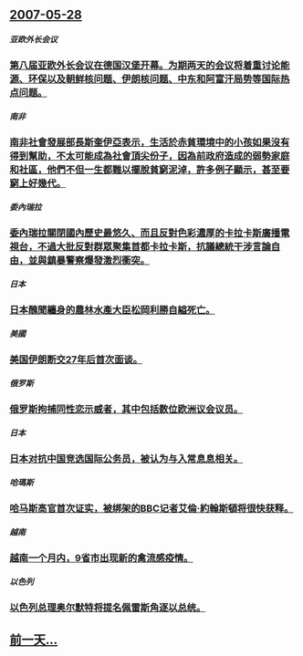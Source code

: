 ## [2007-05-28](/zh/news/2007/05/28/index.md)

##### 亚欧外长会议
### [第八届亚欧外长会议在德国汉堡开幕。为期两天的会议将着重讨论能源、环保以及朝鲜核问题、伊朗核问题、中东和阿富汗局势等国际热点问题。](/zh/news/2007/05/28/第八届亚欧外长会议在德国汉堡开幕-为期两天的会议将着重讨论能源-环保以及朝鲜核问题-伊朗核问题-中东和阿富汗局势等国际热.md)
##### 南非
### [南非社會發展部長斯奎伊亞表示，生活於赤貧環境中的小孩如果沒有得到幫助，不太可能成為社會頂尖份子，因為前政府造成的弱勢家庭和社區，他們不但一生都難以擺脫貧窮泥淖，許多例子顯示，甚至要窮上好幾代。](/zh/news/2007/05/28/南非社會發展部長斯奎伊亞表示-生活於赤貧環境中的小孩如果沒有得到幫助-不太可能成為社會頂尖份子-因為前政府造成的弱勢家庭.md)
##### 委內瑞拉
### [委內瑞拉關閉國內歷史最悠久、而且反對色彩濃厚的卡拉卡斯廣播電視台，不過大批反對群眾聚集首都卡拉卡斯，抗議總統干涉言論自由，並與鎮暴警察爆發激烈衝突。](/zh/news/2007/05/28/委內瑞拉關閉國內歷史最悠久-而且反對色彩濃厚的卡拉卡斯廣播電視台-不過大批反對群眾聚集首都卡拉卡斯-抗議總統干涉言論自由.md)
##### 日本
### [日本醜聞纏身的農林水產大臣松岡利勝自縊死亡。](/zh/news/2007/05/28/日本醜聞纏身的農林水產大臣松岡利勝自縊死亡.md)
##### 美國
### [美国伊朗断交27年后首次面谈。](/zh/news/2007/05/28/美国伊朗断交27年后首次面谈.md)
##### 俄罗斯
### [俄罗斯拘捕同性恋示威者，其中包括数位欧洲议会议员。](/zh/news/2007/05/28/俄罗斯拘捕同性恋示威者-其中包括数位欧洲议会议员.md)
##### 日本
### [日本对抗中国竞选国际公务员，被认为与入常息息相关。](/zh/news/2007/05/28/日本对抗中国竞选国际公务员-被认为与入常息息相关.md)
##### 哈瑪斯
### [哈马斯高官首次证实，被绑架的BBC记者艾倫·約翰斯頓将很快获释。](/zh/news/2007/05/28/哈马斯高官首次证实-被绑架的BBC记者艾倫-約翰斯頓将很快获释.md)
##### 越南
### [越南一个月内，9省市出现新的禽流感疫情。](/zh/news/2007/05/28/越南一个月内-9省市出现新的禽流感疫情.md)
##### 以色列
### [以色列总理奥尔默特将提名佩雷斯角逐以总统。](/zh/news/2007/05/28/以色列总理奥尔默特将提名佩雷斯角逐以总统.md)
## [前一天...](/zh/news/2007/05/27/index.md)

